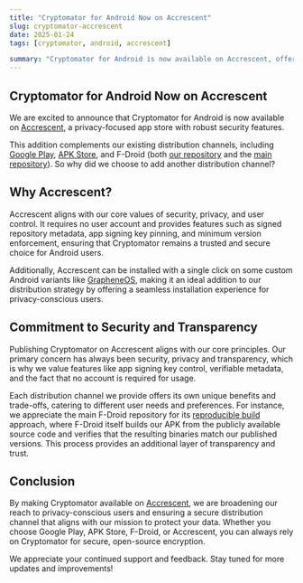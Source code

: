 ```yaml
---
title: "Cryptomator for Android Now on Accrescent"
slug: cryptomator-accrescent
date: 2025-01-24
tags: [cryptomator, android, accrescent]

summary: "Cryptomator for Android is now available on Accrescent, offering enhanced security and distribution benefits."
---
```

## Cryptomator for Android Now on Accrescent

We are excited to announce that Cryptomator for Android is now available on [Accrescent](https://accrescent.app/app/org.cryptomator), a privacy-focused app store with robust security features.

This addition complements our existing distribution channels, including [Google Play](https://docs.cryptomator.org/en/latest/android/setup/#google-play-store), [APK Store](https://docs.cryptomator.org/en/latest/android/setup/#apk-store), and F-Droid (both [our repository](https://docs.cryptomator.org/en/latest/android/setup/#cryptomator-f-droid-repository) and the [main repository](https://docs.cryptomator.org/en/latest/android/setup/#main-f-droid-repository)). So why did we choose to add another distribution channel?

## Why Accrescent?

Accrescent aligns with our core values of security, privacy, and user control. It requires no user account and provides features such as signed repository metadata, app signing key pinning, and minimum version enforcement, ensuring that Cryptomator remains a trusted and secure choice for Android users.

Additionally, Accrescent can be installed with a single click on some custom Android variants like [GrapheneOS](https://en.wikipedia.org/wiki/GrapheneOS), making it an ideal addition to our distribution strategy by offering a seamless installation experience for privacy-conscious users.

## Commitment to Security and Transparency

Publishing Cryptomator on Accrescent aligns with our core principles. Our primary concern has always been security, privacy and transparency, which is why we value features like app signing key control, verifiable metadata, and the fact that no account is required for usage.

Each distribution channel we provide offers its own unique benefits and trade-offs, catering to different user needs and preferences. For instance, we appreciate the main F-Droid repository for its [reproducible build](https://en.wikipedia.org/wiki/Reproducible_builds) approach, where F-Droid itself builds our APK from the publicly available source code and verifies that the resulting binaries match our published versions. This process provides an additional layer of transparency and trust.

## Conclusion

By making Cryptomator available on [Accrescent](https://accrescent.app/app/org.cryptomator), we are broadening our reach to privacy-conscious users and ensuring a secure distribution channel that aligns with our mission to protect your data. Whether you choose Google Play, APK Store, F-Droid, or Accrescent, you can always rely on Cryptomator for secure, open-source encryption.

We appreciate your continued support and feedback. Stay tuned for more updates and improvements!

